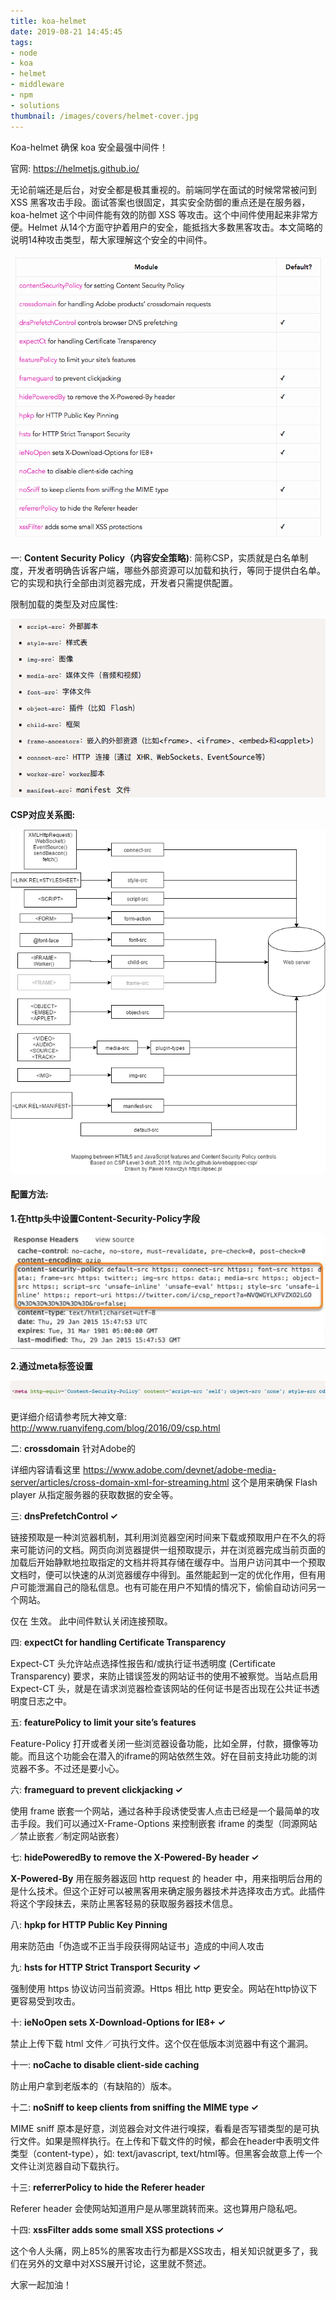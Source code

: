 ```yaml
---
title: koa-helmet
date: 2019-08-21 14:45:45
tags:
- node
- koa
- helmet
- middleware
- npm
- solutions
thumbnail: /images/covers/helmet-cover.jpg
---
```

Koa-helmet 确保 koa 安全最强中间件！

官网: https://helmetjs.github.io/

无论前端还是后台，对安全都是极其重视的。前端同学在面试的时候常常被问到  XSS 黑客攻击手段。面试答案也很固定，其实安全防御的重点还是在服务器， koa-helmet 这个中间件能有效的防御 XSS 等攻击。这个中间件使用起来非常方便。Helmet 从14个方面守护着用户的安全，能抵挡大多数黑客攻击。本文简略的说明14种攻击类型，帮大家理解这个安全的中间件。

![](koa-helmet/helmet1.png)

 

一:  **Content Security Policy（内容安全策略)**: 简称CSP，实质就是白名单制度，开发者明确告诉客户端，哪些外部资源可以加载和执行，等同于提供白名单。它的实现和执行全部由浏览器完成，开发者只需提供配置。

限制加载的类型及对应属性: 

![](koa-helmet/helmet2.png)

 

**CSP对应关系图:**

![](koa-helmet/helmet3.png)

 

#### 配置方法: 

**1.在http头中设置Content-Security-Policy字段**

![](koa-helmet/helmet4.png)

**2.通过meta标签设置**

![](koa-helmet/helmet5.png)

更详细介绍请参考阮大神文章: http://www.ruanyifeng.com/blog/2016/09/csp.html

 

二: **crossdomain** 针对Adobe的

详细内容请看这里 https://www.adobe.com/devnet/adobe-media-server/articles/cross-domain-xml-for-streaming.html  这个是用来确保 Flash player 从指定服务器的获取数据的安全等。

 

三: **dnsPrefetchControl ✓**

链接预取是一种浏览器机制，其利用浏览器空闲时间来下载或预取用户在不久的将来可能访问的文档。网页向浏览器提供一组预取提示，并在浏览器完成当前页面的加载后开始静默地拉取指定的文档并将其存储在缓存中。当用户访问其中一个预取文档时，便可以快速的从浏览器缓存中得到。虽然能起到一定的优化作用，但有用户可能泄漏自己的隐私信息。也有可能在用户不知情的情况下，偷偷自动访问另一个网站。

仅在 <link rel='dns-prefetch'  href='xxxxxx'/> 生效。 此中间件默认关闭连接预取。

 

四: **expectCt for handling Certificate Transparency**

Expect-CT 头允许站点选择性报告和/或执行证书透明度 (Certificate Transparency) 要求，来防止错误签发的网站证书的使用不被察觉。当站点启用 Expect-CT 头，就是在请求浏览器检查该网站的任何证书是否出现在公共证书透明度日志之中。

 

五: **featurePolicy to limit your site’s features**

Feature-Policy 打开或者关闭一些浏览器设备功能，比如全屏，付款，摄像等功能。而且这个功能会在潜入的iframe的网站依然生效。好在目前支持此功能的浏览器不多。不过还是要小心。

 

六: **frameguard to prevent clickjacking ✓**

使用 frame 嵌套一个网站，通过各种手段诱使受害人点击已经是一个最简单的攻击手段。我们可以通过X-Frame-Options 来控制嵌套 iframe 的类型（同源网站／禁止嵌套／制定网站嵌套）

 

七: **hidePoweredBy to remove the X-Powered-By header ✓**

**X-Powered-By** 用在服务器返回 http request 的 header 中，用来指明后台用的是什么技术。但这个正好可以被黑客用来确定服务器技术并选择攻击方式。此插件将这个字段抹去，来防止黑客轻易的获取服务器技术信息。

 

八: **hpkp for HTTP Public Key Pinning**

用来防范由「伪造或不正当手段获得网站证书」造成的中间人攻击

 

九: **hsts for HTTP Strict Transport Security ✓**

强制使用 https 协议访问当前资源。Https 相比 http 更安全。网站在http协议下更容易受到攻击。

 

十: **ieNoOpen sets X-Download-Options for IE8+ ✓**

禁止上传下载 html 文件／可执行文件。这个仅在低版本浏览器中有这个漏洞。

 

十一: **noCache to disable client-side caching**

防止用户拿到老版本的（有缺陷的）版本。

 

十二: **noSniff to keep clients from sniffing the MIME type ✓**

MIME sniff 原本是好意，浏览器会对文件进行嗅探，看看是否写错类型的是可执行文件。如果是照样执行。在上传和下载文件的时候，都会在header中表明文件类型（content-type），如: text/javascript, text/html等。但黑客会故意上传一个文件让浏览器自动下载执行。

 

十三: **referrerPolicy to hide the Referer header**

Referer header 会使网站知道用户是从哪里跳转而来。这也算用户隐私吧。

 

十四: **xssFilter adds some small XSS protections ✓**

这个令人头痛，网上85%的黑客攻击行为都是XSS攻击，相关知识就更多了，我们在另外的文章中对XSS展开讨论，这里就不赘述。

 

大家一起加油！
